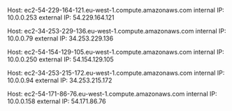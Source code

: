 Host: ec2-54-229-164-121.eu-west-1.compute.amazonaws.com
internal IP: 10.0.0.253
external IP: 54.229.164.121

Host: ec2-34-253-229-136.eu-west-1.compute.amazonaws.com
internal IP: 10.0.0.79
external IP: 34.253.229.136

Host: ec2-54-154-129-105.eu-west-1.compute.amazonaws.com
internal IP: 10.0.0.250
external IP: 54.154.129.105

Host: ec2-34-253-215-172.eu-west-1.compute.amazonaws.com
internal IP: 10.0.0.94
external IP: 34.253.215.172

Host: ec2-54-171-86-76.eu-west-1.compute.amazonaws.com
internal IP: 10.0.0.158
external IP: 54.171.86.76